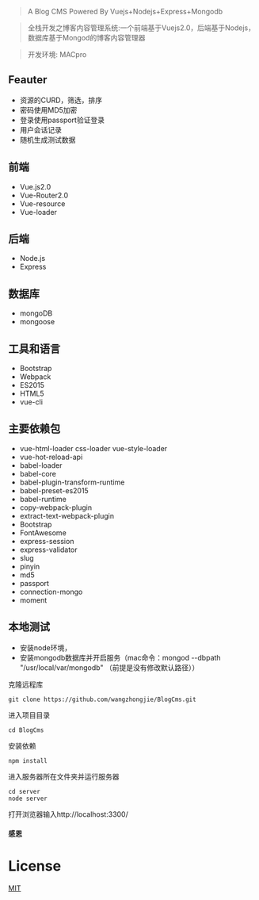 > A Blog CMS Powered By Vuejs+Nodejs+Express+Mongodb

>  全栈开发之博客内容管理系统:一个前端基于Vuejs2.0，后端基于Nodejs，数据库基于Mongod的博客内容管理器

> 开发环境: MACpro

## Feauter

* 资源的CURD，筛选，排序
* 密码使用MD5加密
* 登录使用passport验证登录
* 用户会话记录
* 随机生成测试数据


## 前端
* Vue.js2.0
* Vue-Router2.0
* Vue-resource
* Vue-loader

## 后端
* Node.js
* Express

## 数据库
* mongoDB
* mongoose

## 工具和语言
* Bootstrap
* Webpack
* ES2015
* HTML5
* vue-cli

## 主要依赖包
* vue-html-loader css-loader vue-style-loader
* vue-hot-reload-api
* babel-loader
* babel-core
* babel-plugin-transform-runtime
* babel-preset-es2015
* babel-runtime
* copy-webpack-plugin
* extract-text-webpack-plugin
* Bootstrap
* FontAwesome
* express-session
* express-validator
* slug
* pinyin
* md5
* passport
* connection-mongo
* moment


## 本地测试
* 安装node环境，
* 安装mongodb数据库并开启服务（mac命令：mongod --dbpath "/usr/local/var/mongodb" （前提是没有修改默认路径））


克隆远程库
```
git clone https://github.com/wangzhongjie/BlogCms.git
```
进入项目目录
```
cd BlogCms
```
安装依赖
```
npm install
```
进入服务器所在文件夹并运行服务器
```
cd server
node server
```
打开浏览器输入http://localhost:3300/

#### 感恩

# License
[MIT](http://opensource.org/licenses/MIT)



